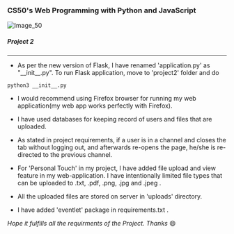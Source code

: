 ### CS50's Web Programming with Python and JavaScript

![Image_50](https://crowdin-static.downloads.crowdin.com/images/project-logo/286607/small/493157c2f1d00f20cdecc4c4c7f28c99252.png)

##### Project 2
----------------------------------

- As per the new version of Flask, I have renamed 'application.py' as "\_\_init\_\_.py". To run Flask application, move to 'project2' folder and do

```
python3 __init__.py
```
- I would recommend using Firefox browser for running my web application(my web app works perfectly with Firefox).

- I have used databases for keeping record of users and files that are uploaded.

- As stated in project requirements, if a user is in a channel and closes the tab without logging out, and afterwards re-opens the page, he/she is re-directed to the previous channel.

- For 'Personal Touch' in my project, I have added file upload and view feature in my web-application. I have intentionally limited file types that can be uploaded to .txt, .pdf, .png, .jpg and .jpeg .

- All the uploaded files are stored on server in 'uploads' directory.

- I have added 'eventlet' package in requirements.txt .

*Hope it fulfills all the requirments of the Project. Thanks*	:smile:
